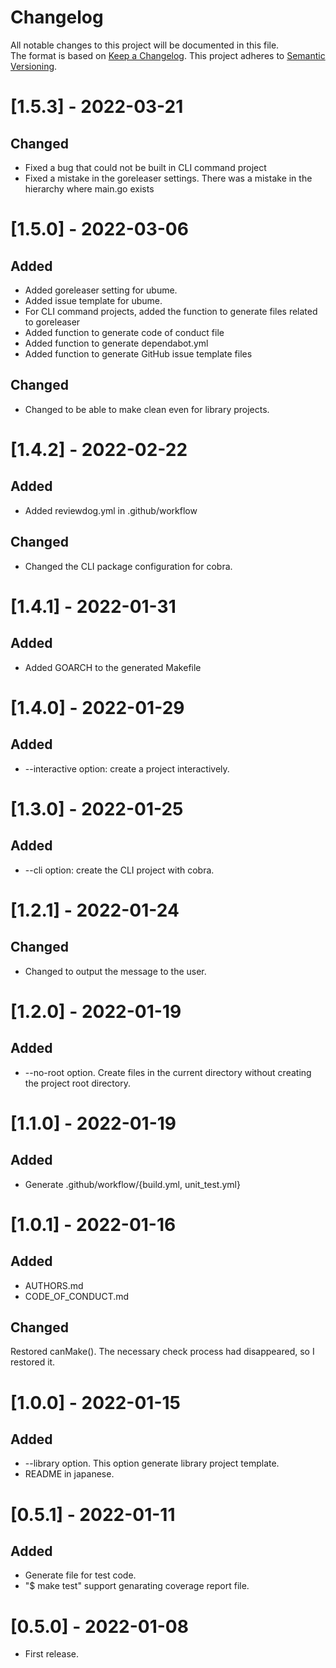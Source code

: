 # Changelog
All notable changes to this project will be documented in this file.  
The format is based on [Keep a Changelog](https://keepachangelog.com/en/1.0.0/). This project adheres to [Semantic Versioning](https://semver.org/spec/v2.0.0.html).

# [1.5.3] - 2022-03-21
## Changed
- Fixed a bug that could not be built in CLI command project
- Fixed a mistake in the goreleaser settings. There was a mistake in the hierarchy where main.go exists
# [1.5.0] - 2022-03-06
## Added
- Added goreleaser setting for ubume.
- Added issue template for ubume.
- For CLI command projects, added the function to generate files related to goreleaser
- Added function to generate code of conduct file
- Added function to generate dependabot.yml
- Added function to generate GitHub issue template files
## Changed
- Changed to be able to make clean even for library projects.
# [1.4.2] - 2022-02-22
## Added
- Added reviewdog.yml in .github/workflow
## Changed
- Changed the CLI package configuration for cobra.
# [1.4.1] - 2022-01-31
## Added
- Added GOARCH to the generated Makefile
# [1.4.0] - 2022-01-29
## Added
- --interactive option: create a project interactively.
# [1.3.0] - 2022-01-25
## Added
- --cli option: create the CLI project with cobra.
# [1.2.1] - 2022-01-24
## Changed
- Changed to output the message to the user.

# [1.2.0] - 2022-01-19
## Added
- --no-root option. Create files in the current directory without creating the project root directory.
# [1.1.0] - 2022-01-19
## Added
- Generate .github/workflow/{build.yml, unit_test.yml}
# [1.0.1] - 2022-01-16
## Added
- AUTHORS.md
- CODE_OF_CONDUCT.md
## Changed
 Restored canMake(). The necessary check process had disappeared, so I restored it.

# [1.0.0] - 2022-01-15
## Added
 - --library option. This option generate library project template.
 - README in japanese.
# [0.5.1] - 2022-01-11
## Added
 - Generate file for test code.
 - "$ make test" support genarating coverage report file.
# [0.5.0] - 2022-01-08
- First release.